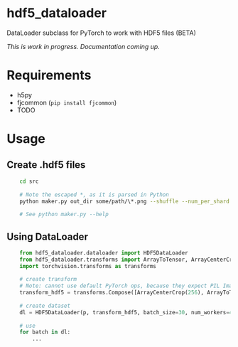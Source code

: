 # hdf5_dataloader
DataLoader subclass for PyTorch to work with HDF5 files (BETA)

*This is work in progress. Documentation coming up.*

# Requirements

- h5py
- fjcommon (`pip install fjcommon`)
- TODO

# Usage

## Create .hdf5 files

    
```bash    
    cd src
    
    # Note the escaped *, as it is parsed in Python
    python maker.py out_dir some/path/\*.png --shuffle --num_per_shard 500
    
    # See python maker.py --help
```

## Using DataLoader

```python
    from hdf5_dataloader.dataloader import HDF5DataLoader
    from hdf5_dataloader.transforms import ArrayToTensor, ArrayCenterCrop
    import torchvision.transforms as transforms
    
    # create transform
    # Note: cannot use default PyTorch ops, because they expect PIL Images
    transform_hdf5 = transforms.Compose([ArrayCenterCrop(256), ArrayToTensor()])
    
    # create dataset
    dl = HDF5DataLoader(p, transform_hdf5, batch_size=30, num_workers=4)
    
    # use
    for batch in dl:
        ...
````
